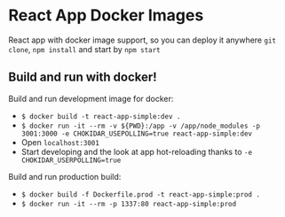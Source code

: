 # React App Docker Images
React app with docker image support, so you can deploy it anywhere
`git clone`, `npm install` and start by `npm start`

## Build and run with docker!

Build and run development image for docker:
- `$ docker build -t react-app-simple:dev .`
- `$ docker run -it --rm -v ${PWD}:/app -v /app/node_modules -p 3001:3000 -e CHOKIDAR_USEPOLLING=true react-app-simple:dev`
- Open `localhost:3001`
- Start developing and the look at app hot-reloading thanks to `-e CHOKIDAR_USERPOLLING=true`

Build and run production build:
- `$ docker build -f Dockerfile.prod -t react-app-simple:prod .`
- `$ docker run -it --rm -p 1337:80 react-app-simple:prod`


